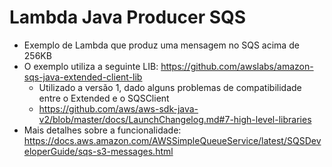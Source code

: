 # Lambda Java Producer SQS  
- Exemplo de Lambda que produz uma mensagem no SQS acima de 256KB
- O exemplo utiliza a seguinte LIB: https://github.com/awslabs/amazon-sqs-java-extended-client-lib 
  - Utilizado a versão 1, dado alguns problemas de compatibilidade entre o Extended e o SQSClient
  - https://github.com/aws/aws-sdk-java-v2/blob/master/docs/LaunchChangelog.md#7-high-level-libraries
- Mais detalhes sobre a funcionalidade: https://docs.aws.amazon.com/AWSSimpleQueueService/latest/SQSDeveloperGuide/sqs-s3-messages.html
